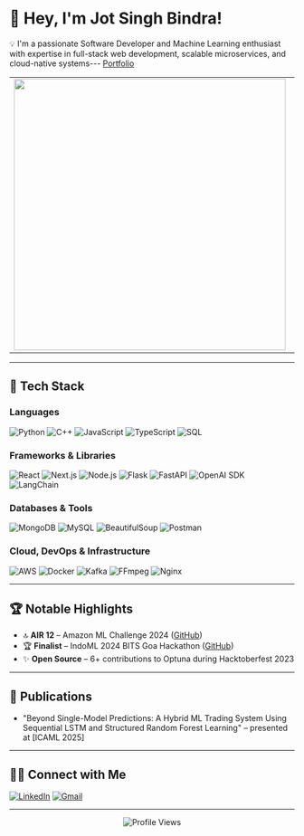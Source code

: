 # 👋 Hey, I'm Jot Singh Bindra!
💡 I'm a passionate Software Developer and Machine Learning enthusiast with expertise in full-stack web development, scalable microservices, and cloud-native systems---
[Portfolio](https://jotsbindraportfolioo.netlify.app/)
<table>
<tr>
<td align="center">
  <a href="https://github.com/jot-s-bindra">
    <img src="https://github-readme-stats.vercel.app/api?username=jot-s-bindra&show_icons=true&theme=react&border_color=61dafb&include_all_commits=true" width="480" />
  </a>
</td>
<td align="center">
  <a href="https://git.io/streak-stats">
    <img src="http://github-readme-streak-stats.herokuapp.com?user=jot-s-bindra&theme=react&border=61DAFB&fire=DDB80F" width="480" />
  </a>
</td>
</tr>
</table>

---

## 🧰 Tech Stack

### Languages
![Python](https://img.shields.io/badge/python-3670A0?style=for-the-badge&logo=python&logoColor=ffdd54)
![C++](https://img.shields.io/badge/c++-%2300599C.svg?style=for-the-badge&logo=c%2B%2B&logoColor=white)
![JavaScript](https://img.shields.io/badge/javascript-%23323330.svg?style=for-the-badge&logo=javascript&logoColor=%23F7DF1E)
![TypeScript](https://img.shields.io/badge/typescript-%23007ACC.svg?style=for-the-badge&logo=typescript&logoColor=white)
![SQL](https://img.shields.io/badge/sql-%2307405e.svg?style=for-the-badge&logo=sqlite&logoColor=white)

### Frameworks & Libraries
![React](https://img.shields.io/badge/react-%2320232a.svg?style=for-the-badge&logo=react&logoColor=%2361DAFB)
![Next.js](https://img.shields.io/badge/Next-black?style=for-the-badge&logo=next.js&logoColor=white)
![Node.js](https://img.shields.io/badge/node.js-6DA55F?style=for-the-badge&logo=node.js&logoColor=white)
![Flask](https://img.shields.io/badge/flask-%23000.svg?style=for-the-badge&logo=flask&logoColor=white)
![FastAPI](https://img.shields.io/badge/fastapi-%2300C7B7.svg?style=for-the-badge&logo=fastapi&logoColor=white)
![OpenAI SDK](https://img.shields.io/badge/openai-%23000000.svg?style=for-the-badge&logo=openai)
![LangChain](https://img.shields.io/badge/langchain-%234B32C3.svg?style=for-the-badge)

### Databases & Tools
![MongoDB](https://img.shields.io/badge/mongodb-%2347A248.svg?style=for-the-badge&logo=mongodb&logoColor=white)
![MySQL](https://img.shields.io/badge/mysql-%2300f.svg?style=for-the-badge&logo=mysql&logoColor=white)
![BeautifulSoup](https://img.shields.io/badge/beautifulsoup-%234B3263.svg?style=for-the-badge)
![Postman](https://img.shields.io/badge/Postman-FF6C37?style=for-the-badge&logo=postman&logoColor=white)

### Cloud, DevOps & Infrastructure
![AWS](https://img.shields.io/badge/AWS-%23FF9900.svg?style=for-the-badge&logo=amazon-aws&logoColor=white)
![Docker](https://img.shields.io/badge/docker-%230db7ed.svg?style=for-the-badge&logo=docker&logoColor=white)
![Kafka](https://img.shields.io/badge/kafka-%23000000.svg?style=for-the-badge&logo=apachekafka&logoColor=white)
![FFmpeg](https://img.shields.io/badge/ffmpeg-%23000000.svg?style=for-the-badge&logo=ffmpeg&logoColor=white)
![Nginx](https://img.shields.io/badge/nginx-%23009639.svg?style=for-the-badge&logo=nginx&logoColor=white)

---

## 🏆 Notable Highlights

- 🔝 **AIR 12** – Amazon ML Challenge 2024 ([GitHub](https://github.com/jot-s-bindra/AmzonMLChallenge2024))
- 🏆 **Finalist** – IndoML 2024 BITS Goa Hackathon ([GitHub](https://github.com/jot-s-bindra/KpLadder))
- ✨ **Open Source** – 6+ contributions to Optuna during Hacktoberfest 2023

---

## 🧳 Publications
- "Beyond Single-Model Predictions: A Hybrid ML Trading System Using Sequential LSTM and Structured Random Forest Learning" – presented at [ICAML 2025]

---

## 👨‍💼 Connect with Me
[![LinkedIn](https://img.shields.io/badge/LinkedIn-%230077B5.svg?style=for-the-badge&logo=linkedin&logoColor=white)](https://www.linkedin.com/in/jot-s-bindra-60133824b/)
[![Gmail](https://img.shields.io/badge/Gmail-D14836?style=for-the-badge&logo=gmail&logoColor=white)](mailto:jotsbindra03@gmail.com)

---

<p align="center">
  <img src="https://visitcount.itsvg.in/api?id=jot-s-bindra&icon=0&color=1" alt="Profile Views" />
</p>
